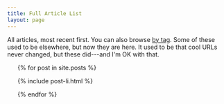 ```yaml
---
title: Full Article List
layout: page
---
```


All articles, most recent first. You can also browse
[by tag](/articles/tagged.html). Some of these used to be elsewhere,
but now they are here. It used to be that cool URLs never changed, but
these did---and I'm OK with that.

<ul class="posts">
{% for post in site.posts %}

  {% include post-li.html %}

{% endfor %}
</ul>
